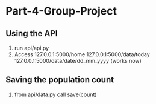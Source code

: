 # Part-4-Group-Project

## Using the API
1. run api/api.py
2. Access 127.0.0.1:5000/home
          127.0.0.1:5000/data/today
          127.0.0.1:5000/data/date/dd_mm_yyyy (works now)

## Saving the population count
1. from api/data.py call save(count)
